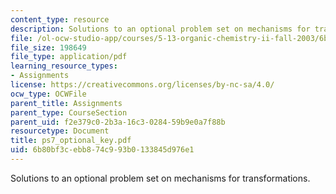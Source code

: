 ```yaml
---
content_type: resource
description: Solutions to an optional problem set on mechanisms for transformations.
file: /ol-ocw-studio-app/courses/5-13-organic-chemistry-ii-fall-2003/6b80bf3cebb874c993b0133845d976e1_ps7_optional_key.pdf
file_size: 198649
file_type: application/pdf
learning_resource_types:
- Assignments
license: https://creativecommons.org/licenses/by-nc-sa/4.0/
ocw_type: OCWFile
parent_title: Assignments
parent_type: CourseSection
parent_uid: f2e379c0-2b3a-16c3-0284-59b9e0a7f88b
resourcetype: Document
title: ps7_optional_key.pdf
uid: 6b80bf3c-ebb8-74c9-93b0-133845d976e1
---
```

Solutions to an optional problem set on mechanisms for transformations.